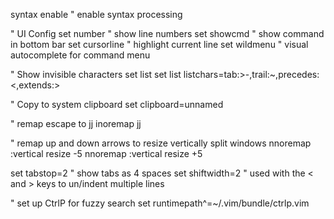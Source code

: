 syntax enable	" enable syntax processing

" UI Config
set number	" show line numbers
set showcmd	" show command in bottom bar
set cursorline	" highlight current line
set wildmenu	" visual autocomplete for command menu

" Show invisible characters
set list
set list listchars=tab:>-,trail:~,precedes:<,extends:>

" Copy to system clipboard
set clipboard=unnamed

" remap escape to jj
inoremap jj <esc>

" remap up and down arrows to resize vertically split windows
nnoremap <up> :vertical resize -5<cr>
nnoremap <down> :vertical resize +5<cr>

set tabstop=2 " show tabs as 4 spaces
set shiftwidth=2 " used with the < and > keys to un/indent multiple lines

" set up CtrlP for fuzzy search
set runtimepath^=~/.vim/bundle/ctrlp.vim
